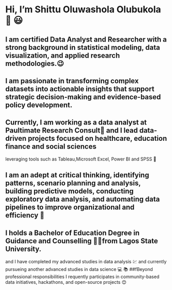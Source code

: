 # Hi, I’m Shittu Oluwashola Olubukola :wave: :smiley:
## I am certified Data Analyst and Researcher with a strong background in statistical modeling, data visualization, and applied research methodologies.:wink:
## I am passionate in transforming complex datasets into actionable insights that support strategic decision-making and evidence-based policy development.
## Currently, I am working as a data analyst at Paultimate Research Consult:muscle: and I lead data-driven projects focused on healthcare, education finance and social sciences
leveraging tools such as Tableau,Microsoft Excel, Power BI and SPSS :brain: 
## I am an adept at critical thinking, identifying patterns, scenario planning and analysis, building predictive models, conducting exploratory data analysis, and automating data pipelines to improve organizational and efficiency :triumph:
## I holds a Bachelor of Education Degree in Guidance and Counselling :woman_student:from Lagos State University.
and I have completed my advanced studies in data analysis :chart: and currently pursueing  another advanced studies in data science :computer: :books:
##fBeyond professional responsibilities I requently participates in community-based data initiatives, hackathons, and open-source projects :blush:
